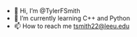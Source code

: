- 👋 Hi, I’m @TylerFSmith
- 🌱 I’m currently learning C++ and Python
- 📫 How to reach me tsmith22@leeu.edu

<!---
TylerFSmith/TylerFSmith is a ✨ special ✨ repository because its `README.md` (this file) appears on your GitHub profile.
You can click the Preview link to take a look at your changes.
--->
